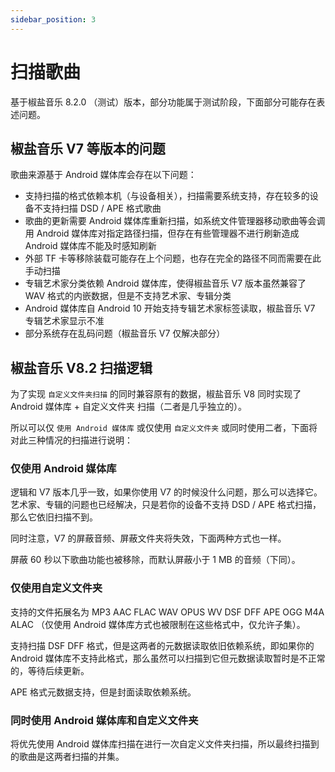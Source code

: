 ```yaml
---
sidebar_position: 3
---
```


# 扫描歌曲

基于椒盐音乐 8.2.0 （测试）版本，部分功能属于测试阶段，下面部分可能存在表述问题。

## 椒盐音乐 V7 等版本的问题

歌曲来源基于 Android 媒体库会存在以下问题：

- 支持扫描的格式依赖本机（与设备相关），扫描需要系统支持，存在较多的设备不支持扫描 DSD / APE 格式歌曲
- 歌曲的更新需要 Android 媒体库重新扫描，如系统文件管理器移动歌曲等会调用 Android 媒体库对指定路径扫描，但存在有些管理器不进行刷新造成 Android 媒体库不能及时感知刷新
- 外部 TF 卡等移除装载可能存在上个问题，也存在完全的路径不同而需要在此手动扫描
- 专辑艺术家分类依赖 Android 媒体库，使得椒盐音乐 V7 版本虽然兼容了 WAV 格式的内嵌数据，但是不支持艺术家、专辑分类
- Android 媒体库自 Android 10 开始支持专辑艺术家标签读取，椒盐音乐 V7 专辑艺术家显示不准
- 部分系统存在乱码问题（椒盐音乐 V7 仅解决部分）

## 椒盐音乐 V8.2 扫描逻辑

为了实现 `自定义文件夹扫描` 的同时兼容原有的数据，椒盐音乐 V8 同时实现了 Android 媒体库 + 自定义文件夹 扫描（二者是几乎独立的）。

所以可以仅 `使用 Android 媒体库` 或仅使用 `自定义文件夹` 或同时使用二者，下面将对此三种情况的扫描进行说明：

### 仅使用 Android 媒体库

逻辑和 V7 版本几乎一致，如果你使用 V7 的时候没什么问题，那么可以选择它。艺术家、专辑的问题也已经解决，只是若你的设备不支持 DSD / APE 格式扫描，那么它依旧扫描不到。

同时注意，V7 的屏蔽音频、屏蔽文件夹将失效，下面两种方式也一样。

屏蔽 60 秒以下歌曲功能也被移除，而默认屏蔽小于 1 MB 的音频（下同）。

### 仅使用自定义文件夹

支持的文件拓展名为 MP3 AAC FLAC WAV OPUS WV DSF DFF APE OGG M4A ALAC （仅使用 Android 媒体库方式也被限制在这些格式中，仅允许子集）。

支持扫描 DSF DFF 格式，但是这两者的元数据读取依旧依赖系统，即如果你的 Android 媒体库不支持此格式，那么虽然可以扫描到它但元数据读取暂时是不正常的，等待后续更新。

APE 格式元数据支持，但是封面读取依赖系统。

### 同时使用 Android 媒体库和自定义文件夹

将优先使用 Android 媒体库扫描在进行一次自定义文件夹扫描，所以最终扫描到的歌曲是这两者扫描的并集。